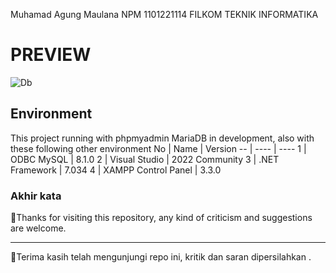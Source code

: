 Muhamad Agung Maulana
NPM 1101221114
FILKOM TEKNIK INFORMATIKA

# PREVIEW
![Db](https://github.com/AgungSukaAFK/pemrogamanDasarParkir/blob/main/preview.PNG)

## Environment
This project running with phpmyadmin MariaDB in development, also with these following other environment
No | Name | Version
-- | ---- | ----
1 | ODBC MySQL | 8.1.0
2 | Visual Studio | 2022 Community
3 | .NET Framework | 7.034
4 | XAMPP Control Panel | 3.3.0

### Akhir kata
👋Thanks for visiting this repository, any kind of criticism and suggestions are welcome.
-- -- -- -- -- -- -- --
👋Terima kasih telah mengunjungi repo ini, kritik dan saran dipersilahkan .